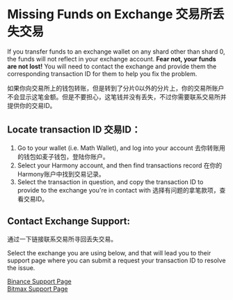 # Missing Funds on Exchange 交易所丢失交易

If you transfer funds to an exchange wallet on any shard other than shard 0, the funds will not reflect in your exchange account. **Fear not, your funds are not lost!** You will need to contact the exchange and provide them the corresponding transaction ID for them to help you fix the problem.

如果你向交易所上的钱包转账，但是转到了分片0以外的分片上，你的交易所账户不会显示这笔金额。但是不要担心，这笔钱并没有丢失，不过你需要联系交易所并提供你的交易ID。

## Locate transaction ID 交易ID：

1. Go to your wallet \(i.e. Math Wallet\), and log into your account 去你转账用的钱包如麦子钱包，登陆你账户。
2. Select your Harmony account, and then find transactions record 在你的Harmony账户中找到交易记录。
3. Select the transaction in question, and copy the transaction ID to provide to the exchange you're in contact with 选择有问题的拿笔款项，查看交易ID。

## Contact Exchange Support:

通过一下链接联系交易所寻回丢失交易。

Select the exchange you are using below, and that will lead you to their support page where you can submit a request your transaction ID to resolve the issue.

[Binance Support Page](https://www.binance.com/en/support-center)  
[Bitmax Support Page](https://bitmaxhelp.zendesk.com/hc/en-us/requests/new)


